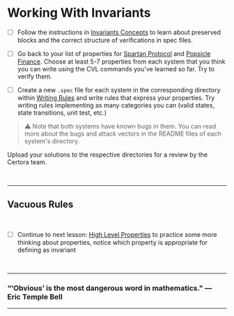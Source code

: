 # Working With Invariants

- [ ] Follow the instructions in [Invariants Concepts](InvariantsConcepts) to learn about preserved blocks and the correct structure of verifications in spec files.

- [ ] Go back to your list of properties for [Spartan Protocol](WritingRules/SpartanProtocol) and [Popsicle Finance](WritingRules/PopsicleFinance). Choose at least 5-7 properties from each system that you think you can write using the CVL commands you've learned so far. Try to verify them.

- [ ] Create a new `.spec` file for each system in the corresponding directory within [Writing Rules](WritingRules) and write rules that express your properties. Try writing rules implementing as many categories you can (valid states, state transitions, unit test, etc.)

> :warning: Note that both systems have known bugs in them. You can read more about the bugs and attack vectors in the README files of each system's directory.

Upload your solutions to the respective directories for a review by the Certora team.

</br>

---

## Vacuous Rules

</br>

- [ ] Continue to next lesson: [High Level Properties](../09.Lesson_HighLevelProperties) to practice some more thinking about properties, notice which property is appropriate for defining as invariant 

</br>

---

### “‘Obvious’ is the most dangerous word in mathematics." — Eric Temple Bell

---
